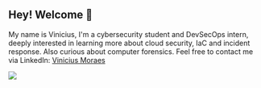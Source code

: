## Hey! Welcome 👋

My name is Vinicius, I'm a cybersecurity student and DevSecOps intern, deeply interested in learning more about cloud security, IaC and incident response. Also curious about computer forensics. Feel free to contact me via LinkedIn: [Vinicius Moraes]([URL](https://www.linkedin.com/in/vini-de-moraes/))

<img src="https://tse1.mm.bing.net/th?id=OIG1.fWVBiLtQ_KjfuXG9zoFY&pid=ImgGn">

<!--
**ViniStark/ViniStark** is a ✨ _special_ ✨ repository because its `README.md` (this file) appears on your GitHub profile.

Here are some ideas to get you started:

- 🔭 I’m currently working on ...
- 🌱 I’m currently learning ...
- 👯 I’m looking to collaborate on ...
- 🤔 I’m looking for help with ...
- 💬 Ask me about ...
- 📫 How to reach me: ...
- 😄 Pronouns: ...
- ⚡ Fun fact: ...
-->
